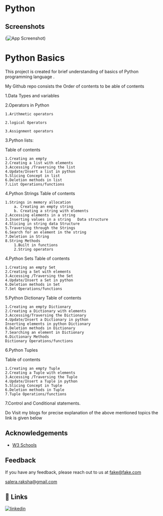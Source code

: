 # Python

## Screenshots

(![App Screenshot](https://unsplash.com/photos/white-robot-toy-holding-black-tablet-K21Dn4OVxNw))


# Python Basics

This project is created for brief understanding of basics of Python programming language .

My Github repo consists the Order of contents to be 
able of contents

1.Data Types and variables

2.Operators in Python

    1.Arithmetic operators

    2.logical Operators

    3.Assignment operators

3.Python lists:

  Table of contents

    1.Creating an empty 
    2.Creating a list with elements
    3.Accessing /Traversing the list
    4.Update/Insert a list in python
    5.Slicing Concept in list
    6.Deletion methods in list
    7.List Operations/functions
  
4.Python Strings
    Table of contents
   
    1.Strings in memory allocation
        a. Creating an empty string
        b. Creating a string with elements
    2.Accessing elements in a string
    3.Inserting values in a string   Data structure
    4.Slicing in string data Structure
    5.Traversing through the Strings
    6.Search for an element in the string
    7.Deletion in String
    8.String Methods
        1.Built in functions
        2.String operators

4.Python Sets
Table of contents

    1.Creating an empty Set
    2.Creating a Set with elements
    3.Accessing /Traversing the Set
    4.Update/Insert a Set in python
    6.Deletion methods in Set
    7.Set Operations/functions
        

5.Python Dictionary
Table of contents

    1.Creating an empty Dictionary
    2.Creating a Dictionary with elements
    3.Accessing/Traversing the Dictionary
    4.Update/Insert a Dictionary in python
    Inserting elements in python Dictionary
    6.Deletion methods in Dictionary
    7.Searching an element in Dictionary
    6.Dictionary Methods
    Dictionary Operations/functions


6.Python Tuples

 Table of contents

    1.Creating an empty Tuple
    2.Creating a Tuple with elements
    3.Accessing /Traversing the Tuple
    4.Update/Insert a Tuple in python
    5.Slicing Concept in Tuple
    6.Deletion methods in Tuple
    7.Tuple Operations/functions

7.Control and Conditional statements.


Do Visit my blogs for precise explanation of the above mentioned topics
the link is given below





## Acknowledgements

 - [W3 Schools](https://www.geeksforgeeks.org/python-programming-language/)



## Feedback

If you have any feedback, please reach out to us at fake@fake.com

salera.raksha@gmail.com
## 🔗 Links

[![linkedin](https://img.shields.io/badge/linkedin-0A66C2?style=for-the-badge&logo=linkedin&logoColor=white)](https://www.linkedin.com/in/ms-sreeraksha-s-s/)






